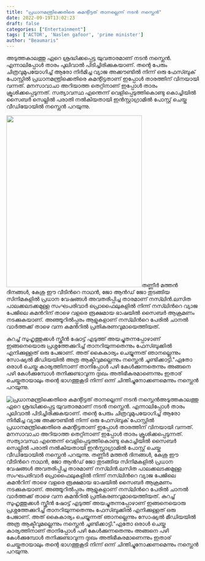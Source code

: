 ```yaml
---
title: "പ്രധാനമന്ത്രിക്കെതിരെ കമന്റിട്ടത് താനല്ലെന്ന് നടൻ നസ്ലെൻ"
date: 2022-09-19T13:02:23
draft: false
categories: ["Entertainment"]
tags: ['ACTOR', 'Naslen gafoor', 'prime minister']
author: "Beaumaris"
---
```


അടുത്തകാലത്തു ഏറെ ശ്രദ്ധിക്കപ്പെട്ട യുവതാരമാണ് നടൻ നസ്ലെൻ. എന്നാലിപ്പോൾ താരം പുലിവാൽ പിടിച്ചിരിക്കുകയാണ്. തന്റെ പേരും ചിത്രവുമുപയോ​ഗിച്ച് ആരോ നിർമിച്ച വ്യാജ അക്കൗണ്ടിൽ നിന്ന് ഒരു ഫേസ്ബുക് പോസ്റ്റിൽ പ്രധാനമന്ത്രിക്കെതിരെ കമന്റിട്ടതാണ് ഇപ്പോൾ താരത്തിന് വിനയായി വന്നത്. മനസാവാചാ അറിയാത്ത തെറ്റിനാണ് ഇപ്പോൾ താരം ക്രൂശിക്കപ്പെടുന്നത്. സത്യാവസ്ഥ എന്തെന്ന് വെളിപ്പെടുത്തികൊണ്ടു കൊച്ചിയിൽ സൈബർ സെല്ലിൽ പരാതി നൽകിയതായി ഇൻസ്റ്റാ​ഗ്രാമിൽ പോസ്റ്റ് ചെയ്ത വീഡിയോയിൽ നസ്ലെൻ പറയുന്നു.

<img class="size-full wp-image-351267 aligncenter" src="https://cdn.boolokam.com/articles/2022/09/ggt3-1-1.jpg" alt="" width="354" height="448" />തണ്ണീർ മത്തൻ ദിനങ്ങൾ, കേശു ഈ വീടിന്‍റെ നാഥൻ, ജോ ആൻഡ് ജോ തുടങ്ങിയ സിനിമകളിൽ പ്രധാന വേഷങ്ങള്‍ അവതരിപ്പിച്ച താരമാണ് നസ്‍ലിന്‍.ലസിത പാലക്കലടക്കമുള്ള സംഘപരിവാര്‍ പ്രൊഫൈലുകളില്‍ നിന്ന് നസ്‍ലിന്‍റെ വ്യാജ പേജിലെ കമന്‍റിന് താഴെ വളരെ രൂക്ഷമായ ഭാഷയില്‍ സൈബര്‍ ആക്രമണം നടക്കുകയാണ്. അഞ്ഞൂറില്‍പ്പരം ആളുകളാണ് നസ്‍ലിന്‍റെ പേരില്‍ ചാനൽ വാര്‍ത്തക്ക് താഴെ വന്ന കമന്‍റില്‍ പ്രതികരണവുമായെത്തിയത്.

കുറച്ച് സുഹൃത്തുക്കൾ സ്ക്രീൻ ഷോട്ട് എടുത്ത് അയച്ചുതന്നപ്പോഴാണ് ഇങ്ങനെയൊരു പ്രശ്നത്തേക്കുറിച്ച് താനറിയുന്നതെന്നും ഫേസ്ബുക്കിൽ എനിക്കുള്ളത് ഒരു പേജാണ്. അത് കൈകാര്യം ചെയ്യുന്നത് ഞാനല്ലെന്നും സോഷ്യല്‍ മീഡിയയില്‍ അത്ര ആക്ടീവുമല്ലെന്നും നസ്ലെൻ ചൂണ്ടിക്കാട്ടി."ഏതോ ഒരാള്‍ ചെയ്ത കാര്യത്തിനാണ് താനിപ്പോള്‍ പഴി കേള്‍ക്കുന്നതെന്നും അങ്ങനെ പഴി കേള്‍ക്കുമ്പോള്‍ തനിക്കുണ്ടാവുന്ന ദുഃഖം അതിഭീകരമാണെന്നും ഇതാര് ചെയ്തതായാലും തന്റെ ഭാഗത്തുകൂടി നിന്ന് ഒന്ന് ചിന്തിച്ചുനോക്കണമെന്നും നസ്ലെന്‍ പറയുന്നു.


![പ്രധാനമന്ത്രിക്കെതിരെ കമന്റിട്ടത് താനല്ലെന്ന് നടൻ നസ്ലെൻ](https://cdn.boolokam.com/articles/2022/09/ggt3-1-1.jpg)അടുത്തകാലത്തു ഏറെ ശ്രദ്ധിക്കപ്പെട്ട യുവതാരമാണ് നടൻ നസ്ലെൻ. എന്നാലിപ്പോൾ താരം പുലിവാൽ പിടിച്ചിരിക്കുകയാണ്. തന്റെ പേരും ചിത്രവുമുപയോ​ഗിച്ച് ആരോ നിർമിച്ച വ്യാജ അക്കൗണ്ടിൽ നിന്ന് ഒരു ഫേസ്ബുക് പോസ്റ്റിൽ പ്രധാനമന്ത്രിക്കെതിരെ കമന്റിട്ടതാണ് ഇപ്പോൾ താരത്തിന് വിനയായി വന്നത്. മനസാവാചാ അറിയാത്ത തെറ്റിനാണ് ഇപ്പോൾ താരം ക്രൂശിക്കപ്പെടുന്നത്. സത്യാവസ്ഥ എന്തെന്ന് വെളിപ്പെടുത്തികൊണ്ടു കൊച്ചിയിൽ സൈബർ സെല്ലിൽ പരാതി നൽകിയതായി ഇൻസ്റ്റാ​ഗ്രാമിൽ പോസ്റ്റ് ചെയ്ത വീഡിയോയിൽ നസ്ലെൻ പറയുന്നു. തണ്ണീർ മത്തൻ ദിനങ്ങൾ, കേശു ഈ വീടിന്‍റെ നാഥൻ, ജോ ആൻഡ് ജോ തുടങ്ങിയ സിനിമകളിൽ പ്രധാന വേഷങ്ങള്‍ അവതരിപ്പിച്ച താരമാണ് നസ്‍ലിന്‍.ലസിത പാലക്കലടക്കമുള്ള സംഘപരിവാര്‍ പ്രൊഫൈലുകളില്‍ നിന്ന് നസ്‍ലിന്‍റെ വ്യാജ പേജിലെ കമന്‍റിന് താഴെ വളരെ രൂക്ഷമായ ഭാഷയില്‍ സൈബര്‍ ആക്രമണം നടക്കുകയാണ്. അഞ്ഞൂറില്‍പ്പരം ആളുകളാണ് നസ്‍ലിന്‍റെ പേരില്‍ ചാനൽ വാര്‍ത്തക്ക് താഴെ വന്ന കമന്‍റില്‍ പ്രതികരണവുമായെത്തിയത്. കുറച്ച് സുഹൃത്തുക്കൾ സ്ക്രീൻ ഷോട്ട് എടുത്ത് അയച്ചുതന്നപ്പോഴാണ് ഇങ്ങനെയൊരു പ്രശ്നത്തേക്കുറിച്ച് താനറിയുന്നതെന്നും ഫേസ്ബുക്കിൽ എനിക്കുള്ളത് ഒരു പേജാണ്. അത് കൈകാര്യം ചെയ്യുന്നത് ഞാനല്ലെന്നും സോഷ്യല്‍ മീഡിയയില്‍ അത്ര ആക്ടീവുമല്ലെന്നും നസ്ലെൻ ചൂണ്ടിക്കാട്ടി."ഏതോ ഒരാള്‍ ചെയ്ത കാര്യത്തിനാണ് താനിപ്പോള്‍ പഴി കേള്‍ക്കുന്നതെന്നും അങ്ങനെ പഴി കേള്‍ക്കുമ്പോള്‍ തനിക്കുണ്ടാവുന്ന ദുഃഖം അതിഭീകരമാണെന്നും ഇതാര് ചെയ്തതായാലും തന്റെ ഭാഗത്തുകൂടി നിന്ന് ഒന്ന് ചിന്തിച്ചുനോക്കണമെന്നും നസ്ലെന്‍ പറയുന്നു.
